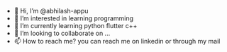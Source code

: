 - 👋 Hi, I’m @abhilash-appu 
- 👀 I’m interested in learning programming 
- 🌱 I’m currently learning python flutter c++
- 💞️ I’m looking to collaborate on ...
- 📫 How to reach me? you can reach me on linkedin or through my mail

<!---
abhilash-appu/abhilash-appu is a ✨ special ✨ repository because its `README.md` (this file) appears on your GitHub profile.
You can click the Preview link to take a look at your changes.
--->
